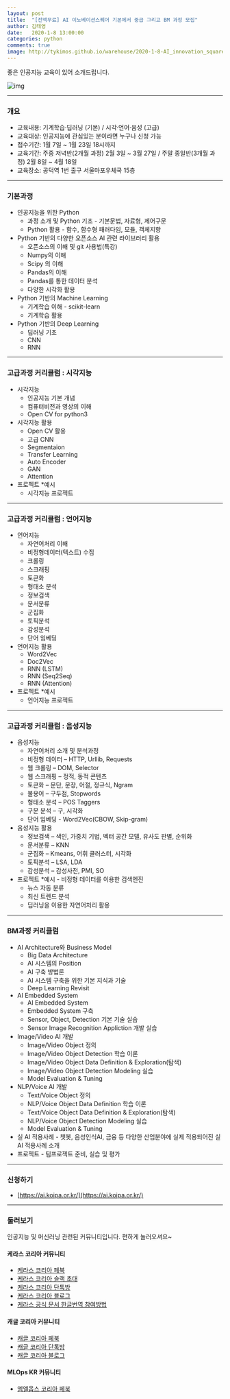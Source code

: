 ```yaml
---
layout: post
title:  "[전액무료] AI 이노베이션스퀘어 기본에서 중급 그리고 BM 과정 모집"
author: 김태영
date:   2020-1-8 13:00:00
categories: python
comments: true
image: http://tykimos.github.io/warehouse/2020-1-8-AI_innovation_square_1st_1.jpg
---
```


좋은 인공지능 교육이 있어 소개드립니다. 

![img](http://tykimos.github.io/warehouse/2020-1-8-AI_innovation_square_1st_1.jpg)

--- 

### 개요

* 교육내용: 기계학습·딥러닝 (기본) / 시각·언어·음성 (고급)
* 교육대상: 인공지능에 관심있는 분이라면 누구나 신청 가능
* 접수기간: 1월 7일 ~ 1월 23일 18시까지
* 교육기간: 주중 저녁반(2개월 과정) 2월 3일 ~ 3월 27일 / 주말 종일반(3개월 과정) 2월 8일 ~ 4월 18일
* 교육장소: 공덕역 1번 출구 서울마포우체국 15층

---

### 기본과정

* 인공지능을 위한 Python
   * 과정 소개 및 Python 기초 - 기본문법, 자료형, 제어구문
   * Python 활용 - 함수, 함수형 패러다임, 모듈, 객체지향
* Python 기반의 다양한 오픈소스 AI 관련 라이브러리 활용
   * 오픈소스의 이해 및 git 사용법(특강)
   * Numpy의 이해
   * Scipy 의 이해
   * Pandas의 이해
   * Pandas를 통한 데이터 분석
   * 다양한 시각화 활용
* Python 기반의 Machine Learning
   * 기계학습 이해 - scikit-learn
   * 기계학습 활용
* Python 기반의 Deep Learning
   * 딥러닝 기초
   * CNN
   * RNN

---

### 고급과정 커리큘럼 : 시각지능

* 시각지능
   * 인공지능 기본 개념
   * 컴퓨터비전과 영상의 이해
   * Open CV for python3
* 시각지능 활용
   * Open CV 활용
   * 고급 CNN
   * Segmentaion
   * Transfer Learning
   * Auto Encoder
   * GAN
   * Attention
* 프로젝트 *예시
   * 시각지능 프로젝트

---

### 고급과정 커리큘럼 : 언어지능

* 언어지능
   * 자연어처리 이해
   * 비정형데이터(텍스트) 수집
   * 크롤링
   * 스크래핑
   * 토큰화
   * 형태소 분석
   * 정보검색
   * 문서분류
   * 군집화
   * 토픽분석
   * 감성분석
   * 단어 임베딩
* 언어지능 활용
   * Word2Vec
   * Doc2Vec
   * RNN (LSTM)
   * RNN (Seq2Seq)
   * RNN (Attention)
* 프로젝트 *예시
   * 언어지능 프로젝트

---

### 고급과정 커리큘럼 : 음성지능

* 음성지능
   * 자연어처리 소개 및 분석과정
   * 비정형 데이터 – HTTP, Urllib, Requests
   * 웹 크롤링 – DOM, Selector
   * 웹 스크래핑 – 정적, 동적 콘텐츠
   * 토큰화 – 문단, 문장, 어절, 정규식, Ngram
   * 불용어 – 구두점, Stopwords
   * 형태소 분석 – POS Taggers
   * 구문 분석 – 구, 시각화
   * 단어 임베딩 - Word2Vec(CBOW, Skip-gram)
* 음성지능 활용
   * 정보검색 – 색인, 가중치 기법, 벡터 공간 모델, 유사도 판별, 순위화
   * 문서분류 – KNN
   * 군집화 – Kmeans, 어휘 클러스터, 시각화
   * 토픽분석 – LSA, LDA
   * 감성분석 – 감성사전, PMI, SO
* 프로젝트 *예시	- 비정형 데이터를 이용한 검색엔진
   * 뉴스 자동 분류
   * 최신 트렌드 분석
   * 딥러닝을 이용한 자연어처리 활용

---

### BM과정 커리큘럼

* AI Architecture와 Business Model
   * Big Data Architecture
   * AI 시스템의 Position
   * AI 구축 방법론
   * AI 시스템 구축을 위한 기본 지식과 기술
   * Deep Learning Revisit
* AI Embedded System
   * AI Embedded System
   * Embedded System 구측
   * Sensor, Object, Detection 기본 기술 실습
   * Sensor Image Recognition Appliction 개발 실습
* Image/Video AI 개발
   * Image/Video Object 정의
   * Image/Video Object Detection 학습 이론
   * Image/Video Object Data Definition & Exploration(탐색)
   * Image/Video Object Detection Modeling 실습
   * Model Evaluation & Tuning
* NLP/Voice AI 개발
   * Text/Voice Object 정의
   * NLP/Voice Object Data Definition 학습 이론
   * Text/Voice Object Data Definition & Exploration(탐색)
   * NLP/Voice Object Detection Modeling 실습
   * Model Evaluation & Tuning
* 실 AI 적용사례	- 챗봇, 음성인식AI, 금융 등 다양한 산업분야에 실제 적용되어진 실 AI 적용사례 소개
* 프로젝트	- 팀프로젝트 준비, 실습 및 평가

---

### 신청하기

* [https://ai.koipa.or.kr/](https://ai.koipa.or.kr/)

---

### 둘러보기

인공지능 및 머신러닝 관련된 커뮤니티입니다. 편하게 놀러오셔요~

#### 케라스 코리아 커뮤니티

* [케라스 코리아 페북](https://www.facebook.com/groups/KerasKorea/)
* [케라스 코리아 슬랙 초대](https://join.slack.com/t/keraskorea/shared_invite/enQtNTUzMTUxMzIyMzg4LWQ3YmQ1YTdmNTYxOTAwZTExNmFmOGM3M2QyMjIyNzYwYTY2YTY2ZjBlNDNlZDdmMTU0NGVjYzFkMWYxNzE0ZDA)
* [케라스 코리아 단톡방](https://open.kakao.com/o/g93MSBV)
* [케라스 코리아 블로그](http://keraskorea.github.io)
* [케라스 공식 문서 한글번역 참여방법](https://tykimos.github.io/2019/02/06/Contribution_of_Keras_Document_to_Korean_Translation/)

#### 캐글 코리아 커뮤니티

* [캐글 코리아 페북](https://www.facebook.com/groups/KaggleKoreaOpenGroup/)
* [캐글 코리아 단톡방](https://open.kakao.com/o/gP24T89)
* [캐글 코리아 블로그](https://kaggle-kr.tistory.com/)

#### MLOps KR 커뮤니티

* [엠엘옵스 코리아 페북](https://www.facebook.com/groups/MLOpsKR/)
